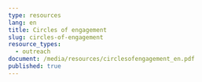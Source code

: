 ```yaml
---
type: resources
lang: en
title: Circles of engagement
slug: circles-of-engagement
resource_types:
  - outreach
document: /media/resources/circlesofengagement_en.pdf
published: true
---
```

